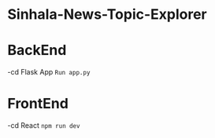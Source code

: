 # Sinhala-News-Topic-Explorer

# BackEnd
-cd Flask App
`Run app.py`

# FrontEnd
-cd React
`npm run dev`